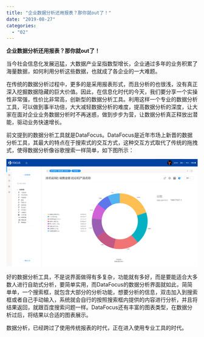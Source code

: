 ```yaml
---
title: "企业数据分析还用报表？那你就out了！"
date: "2019-08-27"
categories: 
  - "02"
---
```


**企业数据分析还用报表？那你就out了！**

当今社会信息化发展迅猛，大数据产业呈指数型增长，企业通过多年的业务积累了海量数据，如何利用分析这些数据，也就成了各企业的一大难题。

在传统的数据分析过程中，更多的是采用报表形式，而且分析的也很浅，没有真正深入挖掘数据隐藏的巨大价值。因此，在信息化时代的今天，我们要分享一个实操性非常强，性价比非常高，创新型的数据分析工具。利用这样一个专业的数据分析工具，可以做到事半功倍，大大减轻数据分析的难度，提高数据分析的深度，让大家在面对企业业务数据分析时不再迷惑，做到步步为营，让数据分析真正释放出潜能，驱动业务快速增长。

前文提到的数据分析工具就是DataFocus。DataFocus是近年市场上新晋的数据分析工具，其最大的特点在于搜索式的交互方式，这种交互方式取代了传统的拖拽式，使得数据分析像谷歌搜索一样简单，如下图所示：

![](images/word-image-342.png)

好的数据分析工具，不是说界面做得有多复杂，功能就有多好，而是要能适合大多数人进行自助式分析，要简单实用，而DataFocus的数据分析界面就如此，简简单单，一个搜索框，就包含大部分的分析功能，想要分析的信息，双击加入到搜索框或者自己手动输入，系统就会自行的按照搜索框内提供的内容进行分析，并且将结果返回，就跟百度搜索问题一样。DataFocus还有丰富的图表类型，在数据分析过后，将结果以合适的图表展示。

数据分析，已经跨过了使用传统报表的时代，正在进入使用专业工具的时代。
